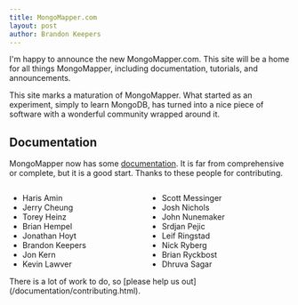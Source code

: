 ```yaml
---
title: MongoMapper.com
layout: post
author: Brandon Keepers
---
```


I'm happy to announce the new MongoMapper.com. This site will be a home for all things MongoMapper, including documentation, tutorials, and announcements.

This site marks a maturation of MongoMapper. What started as an experiment, simply to learn MongoDB, has turned into a nice piece of software with a wonderful community wrapped around it.

Documentation
-------------

MongoMapper now has some [documentation](/documentation/). It is far from comprehensive or complete, but it is a good start. Thanks to these people for contributing.

<ul style="float:left; width:45%;">
<li>
Haris Amin

</li>
<li>
Jerry Cheung

</li>
<li>
Torey Heinz

</li>
<li>
Brian Hempel

</li>
<li>
Jonathan Hoyt

</li>
<li>
Brandon Keepers

</li>
<li>
Jon Kern

</li>
<li>
Kevin Lawver

</li>
</ul>
<ul style="float:left; width:45%;">
<li>
Scott Messinger

</li>
<li>
Josh Nichols

</li>
<li>
John Nunemaker

</li>
<li>
Srdjan Pejic

</li>
<li>
Leif Ringstad

</li>
<li>
Nick Ryberg

</li>
<li>
Brian Ryckbost

</li>
<li>
Dhruva Sagar

</li>
</ul>
There is a lot of work to do, so [please help us out](/documentation/contributing.html).
